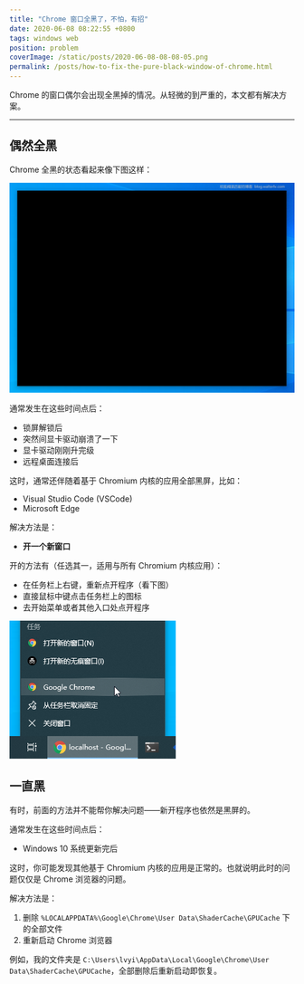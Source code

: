```yaml
---
title: "Chrome 窗口全黑了，不怕，有招"
date: 2020-06-08 08:22:55 +0800
tags: windows web
position: problem
coverImage: /static/posts/2020-06-08-08-08-05.png
permalink: /posts/how-to-fix-the-pure-black-window-of-chrome.html
---
```


Chrome 的窗口偶尔会出现全黑掉的情况。从轻微的到严重的，本文都有解决方案。

---

<div id="toc"></div>

## 偶然全黑

Chrome 全黑的状态看起来像下图这样：

![Chrome 全黑](/static/posts/2020-06-08-08-08-05.png)

通常发生在这些时间点后：

- 锁屏解锁后
- 突然间显卡驱动崩溃了一下
- 显卡驱动刚刚升完级
- 远程桌面连接后

这时，通常还伴随着基于 Chromium 内核的应用全部黑屏，比如：

- Visual Studio Code (VSCode)
- Microsoft Edge

解决方法是：

- **开一个新窗口**

开的方法有（任选其一，适用与所有 Chromium 内核应用）：

- 在任务栏上右键，重新点开程序（看下图）
- 直接鼠标中键点击任务栏上的图标
- 去开始菜单或者其他入口处点开程序

![新开一个窗口](/static/posts/2020-06-08-08-14-50.png)

## 一直黑

有时，前面的方法并不能帮你解决问题——新开程序也依然是黑屏的。

通常发生在这些时间点后：

- Windows 10 系统更新完后

这时，你可能发现其他基于 Chromium 内核的应用是正常的。也就说明此时的问题仅仅是 Chrome 浏览器的问题。

解决方法是：

1. 删除 `%LOCALAPPDATA%\Google\Chrome\User Data\ShaderCache\GPUCache` 下的全部文件
2. 重新启动 Chrome 浏览器

例如，我的文件夹是 `C:\Users\lvyi\AppData\Local\Google\Chrome\User Data\ShaderCache\GPUCache`，全部删除后重新启动即恢复。


